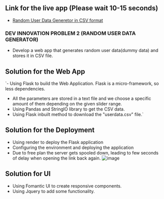 ## Link for the live app (Please wait 10-15 seconds)
- [Random User Data Generetor in CSV format](https://problemsolver-ac0k.onrender.com/)

### DEV INNOVATION PROBLEM 2 (RANDOM USER DATA GENERATOR)
- Develop a web app that generates random user data(dummy data) and stores it in CSV file.

## Solution for the Web App
`- Using Flask to build the Web Application. Flask is a micro-framework, so less dependencies.
- All the parameters are stored in a text file and we choose a specific amount of them depending on the given slider range.
- Using Pandas and StringIO library to get the CSV data.
- Using Flask inbuilt method to download the "userdata.csv" file.`

## Solution for the Deployment
- Using render to deploy the Flask application
- Configuring the environment and deploying the application
- Due to free plan the server gets spooled down, leading to few seconds of delay when opening the link back again.
![image](https://github.com/user-attachments/assets/39e6e248-86a0-4c1f-8036-400fa6495eca)

 ## Solution for UI
 - Using Fomantic UI to create responsive components.
 - Using Jquery to add some functionality.


